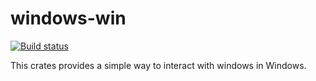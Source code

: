 windows-win
==============

[![Build status](https://ci.appveyor.com/api/projects/status/github/DoumanAsh/windows-win-rs?branch=master&svg=true)](https://ci.appveyor.com/project/DoumanAsh/windows-win-rs)

This crates provides a simple way to interact with windows in Windows.
